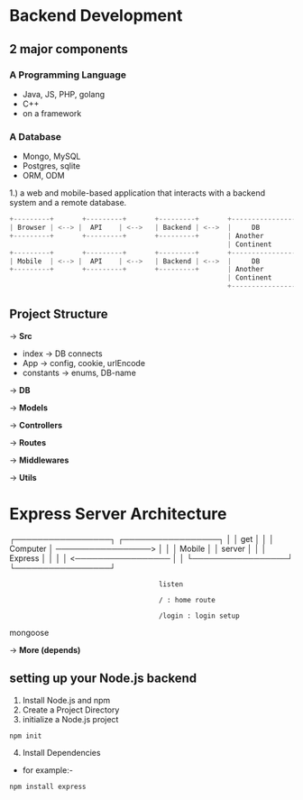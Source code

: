 # Backend Development

## 2 major components

### A Programming Language
- Java, JS, PHP, golang
- C++
- on a framework

### A Database
- Mongo, MySQL
- Postgres, sqlite
- ORM, ODM

1.) a web and mobile-based application that interacts with a backend system and a remote database.
```node.js
+---------+       +---------+       +---------+       +----------------+
| Browser | <--> |  API    | <-->   | Backend | <-->  |     DB         |
+---------+       +---------+       +---------+       | Another        |
                                                      | Continent      |
+---------+       +---------+       +---------+       +----------------+
| Mobile  | <--> |  API    | <-->   | Backend | <-->  |     DB         |
+---------+       +---------+       +---------+       | Another        |
                                                      | Continent      |
                                                      +----------------+
```
## Project Structure

→ **Src**
  * index
    → DB connects
  * App
    → config, cookie, urlEncode
  * constants
    → enums, DB-name

→ **DB**

→ **Models**

→ **Controllers**

→ **Routes**

→ **Middlewares**

→ **Utils**

# Express Server Architecture

┌─────────────────┐                      ┌─────────────────┐
│                 │         get          │                 │
│    Computer     │ ─────────────────>   │                 │
│    Mobile       │                      │     server      │
│                 │         Express      │                 │
│                 │ <─────────────────   │                 │
└─────────────────┘                      └─────────────────┘

                                         listen
                                         
                                         / : home route
                                         
                                         /login : login setup
                                         
mongoose
    
→ **More (depends)**
## setting up your Node.js backend
1. Install Node.js and npm
2. Create a Project Directory
3.  initialize a Node.js project
   
 ```node.js
 npm init
 ```
4. Install Dependencies
- for example:- 
```node.js
npm install express
```

